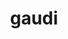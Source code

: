 ---
title: "gaudi"
layout: cache
categories: [package, develop]
meta: {"compilers": ["gcc@11.4.0"], "num_specs": 10, "num_specs_by_stack": {"hep": 10, "root": 10}, "oss": ["ubuntu22.04"], "platforms": ["linux"], "stacks": ["hep", "root"], "targets": ["x86_64_v3"], "versions": ["39.2", "39.4"]}
spec_details: [{"compiler": "gcc@11.4.0", "hash": "6rdce7xuclh2r43wdwd64j6atic3lsno", "os": "ubuntu22.04", "platform": "linux", "size": "-", "stacks": ["hep", "root"], "target": "x86_64_v3", "variants": ["+aida", "build_system=cmake", "build_type=Release", "~cppunit", "~cuda", "~docs", "+examples", "generator=make", "~gperftools", "+heppdt", "~ipo", "~jemalloc", "~unwind", "~vtune", "+xercesc"], "versions": ["39.4"]}, {"compiler": "gcc@11.4.0", "hash": "bm74ptbsxuim3tvn6pmvprg2punlcn4d", "os": "ubuntu22.04", "platform": "linux", "size": "-", "stacks": ["hep", "root"], "target": "x86_64_v3", "variants": ["+aida", "build_system=cmake", "build_type=Release", "~cppunit", "~cuda", "~docs", "+examples", "generator=make", "~gperftools", "+heppdt", "~ipo", "~jemalloc", "~unwind", "~vtune", "+xercesc"], "versions": ["39.4"]}, {"compiler": "gcc@11.4.0", "hash": "cacc57tr34yzfmhzvj7ob346cs4k5xk3", "os": "ubuntu22.04", "platform": "linux", "size": "-", "stacks": ["hep", "root"], "target": "x86_64_v3", "variants": ["+aida", "build_system=cmake", "build_type=Release", "~cppunit", "~cuda", "~docs", "+examples", "generator=make", "~gperftools", "+heppdt", "~ipo", "~jemalloc", "~unwind", "~vtune", "+xercesc"], "versions": ["39.4"]}, {"compiler": "gcc@11.4.0", "hash": "djdisrweeunfk7ncgum5o6ydvxcqylqm", "os": "ubuntu22.04", "platform": "linux", "size": "-", "stacks": ["hep", "root"], "target": "x86_64_v3", "variants": ["+aida", "build_system=cmake", "build_type=Release", "~cppunit", "~cuda", "~docs", "+examples", "generator=make", "~gperftools", "+heppdt", "~ipo", "~jemalloc", "~unwind", "~vtune", "+xercesc"], "versions": ["39.4"]}, {"compiler": "gcc@11.4.0", "hash": "gtld2rpkjswcx2upz7qfrvlxzecy2l4n", "os": "ubuntu22.04", "platform": "linux", "size": "-", "stacks": ["hep", "root"], "target": "x86_64_v3", "variants": ["+aida", "build_system=cmake", "build_type=Release", "~cppunit", "~cuda", "~docs", "+examples", "generator=make", "~gperftools", "+heppdt", "~ipo", "~jemalloc", "~unwind", "~vtune", "+xercesc"], "versions": ["39.4"]}, {"compiler": "gcc@11.4.0", "hash": "ii6igwsqb3acqmae3uo4z7as54xkrsfo", "os": "ubuntu22.04", "platform": "linux", "size": "-", "stacks": ["hep", "root"], "target": "x86_64_v3", "variants": ["+aida", "build_system=cmake", "build_type=Release", "~cppunit", "~cuda", "~docs", "+examples", "generator=make", "~gperftools", "+heppdt", "~ipo", "~jemalloc", "~unwind", "~vtune", "+xercesc"], "versions": ["39.2"]}, {"compiler": "gcc@11.4.0", "hash": "itw7nnu4agc5xdxslno4xmeduoi6hzpj", "os": "ubuntu22.04", "platform": "linux", "size": "-", "stacks": ["hep", "root"], "target": "x86_64_v3", "variants": ["+aida", "build_system=cmake", "build_type=Release", "~cppunit", "~cuda", "~docs", "+examples", "generator=make", "~gperftools", "+heppdt", "~ipo", "~jemalloc", "~unwind", "~vtune", "+xercesc"], "versions": ["39.4"]}, {"compiler": "gcc@11.4.0", "hash": "sqtfpxzuugkico62do6qcdo4mdczqyqz", "os": "ubuntu22.04", "platform": "linux", "size": "-", "stacks": ["hep", "root"], "target": "x86_64_v3", "variants": ["+aida", "build_system=cmake", "build_type=Release", "~cppunit", "~cuda", "~docs", "+examples", "generator=make", "~gperftools", "+heppdt", "~ipo", "~jemalloc", "~unwind", "~vtune", "+xercesc"], "versions": ["39.4"]}, {"compiler": "gcc@11.4.0", "hash": "zbuaexefnpenqcyrh5krrvhrdilc7xgy", "os": "ubuntu22.04", "platform": "linux", "size": "-", "stacks": ["hep", "root"], "target": "x86_64_v3", "variants": ["+aida", "build_system=cmake", "build_type=Release", "~cppunit", "~cuda", "~docs", "+examples", "generator=make", "~gperftools", "+heppdt", "~ipo", "~jemalloc", "~unwind", "~vtune", "+xercesc"], "versions": ["39.4"]}, {"compiler": "gcc@11.4.0", "hash": "zyqc7zxnny5dfubdmidaklgj3teksmqr", "os": "ubuntu22.04", "platform": "linux", "size": "-", "stacks": ["hep", "root"], "target": "x86_64_v3", "variants": ["+aida", "build_system=cmake", "build_type=Release", "~cppunit", "~cuda", "~docs", "+examples", "generator=make", "~gperftools", "+heppdt", "~ipo", "~jemalloc", "~unwind", "~vtune", "+xercesc"], "versions": ["39.4"]}]
---